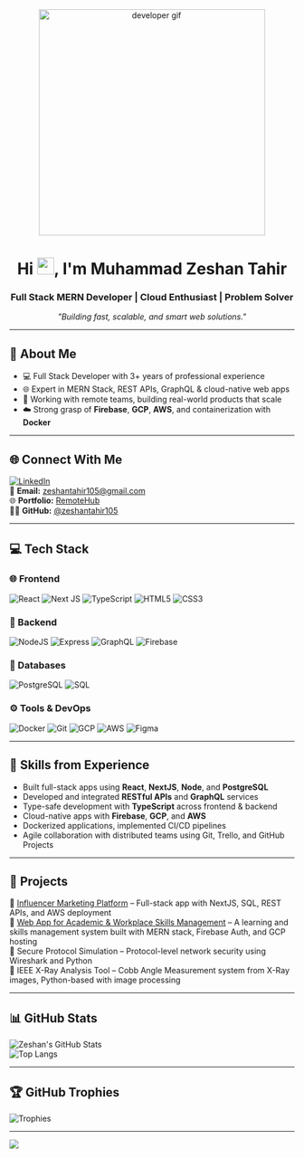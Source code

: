 <div align="center">
  <a href="#">
    <img width="400px" height="auto" src="https://raw.githubusercontent.com/abhisheknaiidu/abhisheknaiidu/master/code.gif" alt="developer gif"/>
  </a>
</div>

<h1 align="center">Hi <img src="https://raw.githubusercontent.com/MartinHeinz/MartinHeinz/master/wave.gif" width="30px" />, I'm Muhammad Zeshan Tahir</h1>
<h3 align="center">Full Stack MERN Developer | Cloud Enthusiast | Problem Solver</h3>

<p align="center"><em>"Building fast, scalable, and smart web solutions."</em></p>

---

## 💫 About Me
- 💻 Full Stack Developer with 3+ years of professional experience
- 🌐 Expert in MERN Stack, REST APIs, GraphQL & cloud-native web apps
- 🔄 Working with remote teams, building real-world products that scale
- ☁️ Strong grasp of **Firebase**, **GCP**, **AWS**, and containerization with **Docker**

---

## 🌐 Connect With Me

[![LinkedIn](https://img.shields.io/badge/LinkedIn-%230077B5.svg?logo=linkedin&logoColor=white)](https://www.linkedin.com/in/muhammad-zeshan-tahir-638423179)  
📧 **Email:** [zeshantahir105@gmail.com](mailto:zeshantahir105@gmail.com)  
🌐 **Portfolio:** [RemoteHub](https://www.remotehub.com/m.zeshan.tahir/portfolios)  
🧑‍💻 **GitHub:** [@zeshantahir105](https://github.com/zeshantahir105)

---

## 💻 Tech Stack

### 🌐 Frontend  
![React](https://img.shields.io/badge/react-%2320232a.svg?style=for-the-badge&logo=react&logoColor=%2361DAFB)  ![Next JS](https://img.shields.io/badge/next.js-black?style=for-the-badge&logo=next.js&logoColor=white)  ![TypeScript](https://img.shields.io/badge/typescript-%23007ACC.svg?style=for-the-badge&logo=typescript&logoColor=white)  ![HTML5](https://img.shields.io/badge/html5-%23E34F26.svg?style=for-the-badge&logo=html5&logoColor=white)  ![CSS3](https://img.shields.io/badge/css3-%231572B6.svg?style=for-the-badge&logo=css3&logoColor=white)

### 🧠 Backend  
![NodeJS](https://img.shields.io/badge/node.js-6DA55F?style=for-the-badge&logo=node.js&logoColor=white)  ![Express](https://img.shields.io/badge/express.js-%23404d59.svg?style=for-the-badge&logo=express&logoColor=white)  ![GraphQL](https://img.shields.io/badge/graphql-E10098?style=for-the-badge&logo=graphql&logoColor=white)   ![Firebase](https://img.shields.io/badge/firebase-FFCA28?style=for-the-badge&logo=firebase&logoColor=black)

### 🧮 Databases  
![PostgreSQL](https://img.shields.io/badge/PostgreSQL-316192?style=for-the-badge&logo=postgresql&logoColor=white)  ![SQL](https://img.shields.io/badge/SQL-%2307405e.svg?style=for-the-badge&logo=sqlite&logoColor=white)

### ⚙️ Tools & DevOps  
![Docker](https://img.shields.io/badge/docker-%230db7ed.svg?style=for-the-badge&logo=docker&logoColor=white)  ![Git](https://img.shields.io/badge/git-%23F05033.svg?style=for-the-badge&logo=git&logoColor=white)  ![GCP](https://img.shields.io/badge/GCP-%234285F4.svg?style=for-the-badge&logo=google-cloud&logoColor=white)  ![AWS](https://img.shields.io/badge/AWS-%23FF9900.svg?style=for-the-badge&logo=amazon-aws&logoColor=white)  ![Figma](https://img.shields.io/badge/figma-%23F24E1E.svg?style=for-the-badge&logo=figma&logoColor=white)

---

## 🔧 Skills from Experience

- Built full-stack apps using **React**, **NextJS**, **Node**, and **PostgreSQL**
- Developed and integrated **RESTful APIs** and **GraphQL** services
- Type-safe development with **TypeScript** across frontend & backend
- Cloud-native apps with **Firebase**, **GCP**, and **AWS**
- Dockerized applications, implemented CI/CD pipelines
- Agile collaboration with distributed teams using Git, Trello, and GitHub Projects

---

## 📌 Projects

🔹 [Influencer Marketing Platform](https://luagroup.com/) – Full-stack app with NextJS, SQL, REST APIs, and AWS deployment  
🔹 [Web App for Academic & Workplace Skills Management](https://mari.com/) – A learning and skills management system built with MERN stack, Firebase Auth, and GCP hosting  
🔹 Secure Protocol Simulation – Protocol-level network security using Wireshark and Python  
🔹 IEEE X-Ray Analysis Tool – Cobb Angle Measurement system from X-Ray images, Python-based with image processing

---

## 📊 GitHub Stats

![Zeshan's GitHub Stats](https://github-readme-stats.vercel.app/api?username=zeshantahir105&show_icons=true&theme=tokyonight&hide_border=true)  
![Top Langs](https://github-readme-stats.vercel.app/api/top-langs/?username=zeshantahir105&layout=compact&theme=tokyonight&hide_border=true)

---

## 🏆 GitHub Trophies

![Trophies](https://github-profile-trophy.vercel.app/?username=zeshantahir105&theme=tokyonight&no-frame=true&margin-w=4)

---

[![](https://visitcount.itsvg.in/api?id=zeshantahir105&icon=0&color=0)](https://visitcount.itsvg.in)
